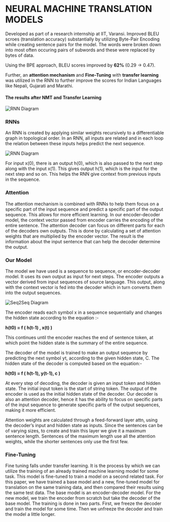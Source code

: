 # NEURAL MACHINE TRANSLATION MODELS

Developed as part of a research internship at IIT, Varansi. 
Improved BLEU scroes (translation accuracy) substantially by utilizing Byte-Pair Encoding while creating sentence pairs for the model. The words were broken down into most often occuring pairs of subwords and these were replaced by bytes of data.

Using the BPE approach, BLEU scores improved by **62%** (0.29 -> 0.47).

Further, an **attention mechanism** and **Fine-Tuning** with **transfer learning** was utilized in the RNN to further improve the scores for Indian Languages like Nepali, Gujarati and Marathi.

#### The results after NMT and Transfer Learning

![RNN Diagram](https://imgur.com/GU98EAc.png)

### RNNs

An RNN is created by applying similar weights recursively to a differentiable graph in topological order. In an RNN, all inputs are related and in each loop the relation between these inputs helps predict the next sequence.

![RNN Diagram](https://imgur.com/UW7iZPr.png)

For input x(0), there is an output h(0), which is also passed to the next step along with the input x(1). This gives output h(1), which is the input for the next step and so on. This helps the RNN give context from previous inputs in the sequence.

### Attention

The attention mechanism is combined with RNNs to help them focus on a specific part of the input sequence and predict a specific part of the output sequence. This allows for more efficient learning. 
In our encoder-decoder model, the context vector passed from encoder carries the encoding of the entire sentence. The attention decoder can focus on different parts for each of the decoders own outputs. This is done by calculating a set of attention weights that are multiplied by the encoder vector. The result is the information about the input sentence that can help the decoder determine the output.

### Our Model

The model we have used is a sequence to sequence, or encoder-decoder model. It uses its own output as input for next steps. The encoder outputs a vector derived from input sequences of source language. This output, along with the context vector is fed into the decoder which in turn converts them into the output sequences.

![Seq2Seq Diagram](https://imgur.com/ZnqepWV.png)

The encoder reads each symbol x in a sequence sequentially and changes the hidden state according to the equation :-

**h(t0) = f ( h(t-1) , x(t) )**

This continues until the encoder reaches the end of sentence token, at which point the hidden state is the summary of the entire sequence. 

The decoder of the model is trained to make an output sequence by predicting the next symbol yt, according to the given hidden state, C. The hidden state of the decoder is computed based on the equation:-

**h(t0) = f ( h(t-1), y(t-1), c )**

At every step of decoding, the decoder is given an input token and hidden state. The initial input token is the start of string token. The output of the encoder is used as the initial hidden state of the decoder.
Our decoder is also an attention decoder, hence it has the ability to focus on specific parts of the input sequence to generate specific parts of the output sequences, making it more efficient.

Attention weights are calculated through a feed-forward layer attn, using the decoder’s input and hidden state as inputs. Since the sentences can be of varying sizes, to create and train this layer we give it a maximum sentence length. Sentences of the maximum length use all the attention weights, while the shorter sentences only use the first few.

### Fine-Tuning

Fine tuning falls under transfer learning. It is the process by which we can utilize the training of an already trained machine learning model for some task. This model is fine-tuned to train a model on a second related task. For this paper, we have trained a base model and a new, fine-tuned model for translation on the same training data, and then compared their results using the same test data. 
The base model is an encoder-decoder model. For the new model, we train the encoder from scratch but take the decoder of the base model. The training is done in two parts. First, we freeze the decoder and train the model for some time. Then we unfreeze the decoder and train the model a little longer.

